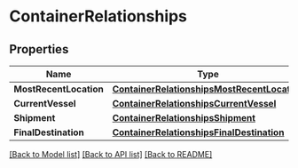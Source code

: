 # ContainerRelationships

## Properties

Name | Type | Description | Notes
------------ | ------------- | ------------- | -------------
**MostRecentLocation** | [**ContainerRelationshipsMostRecentLocation**](container_relationships_most_recent_location.md) |  | [optional] 
**CurrentVessel** | [**ContainerRelationshipsCurrentVessel**](container_relationships_current_vessel.md) |  | [optional] 
**Shipment** | [**ContainerRelationshipsShipment**](container_relationships_shipment.md) |  | [optional] 
**FinalDestination** | [**ContainerRelationshipsFinalDestination**](container_relationships_final_destination.md) |  | [optional] 

[[Back to Model list]](../README.md#documentation-for-models) [[Back to API list]](../README.md#documentation-for-api-endpoints) [[Back to README]](../README.md)


